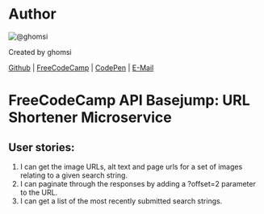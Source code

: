 # Author
![@ghomsi](https://avatars2.githubusercontent.com/u/4965336?v=3&s=460)

Created by ghomsi

[Github](https://github.com/ghomsi) | [FreeCodeCamp](https://www.freecodecamp.com/ghomsi) | [CodePen](http://codepen.io/adrienDev/) | [E-Mail](mailto:kemchepatou@gmail.com)

# FreeCodeCamp API Basejump: URL Shortener Microservice

## User stories:
1. I can get the image URLs, alt text and page urls for a set of images relating to a given search string.
2. I can paginate through the responses by adding a ?offset=2 parameter to the URL.
3. I can get a list of the most recently submitted search strings.
